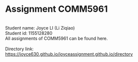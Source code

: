 # Assignment COMM5961

<br>Student name: Joyce LI (Li Ziqiao)
<br>Student id: 1155128280
<br>All assignments of COMM5961 can be found here.
<br><br>Directory link: <a href="https://joyce630.github.io/joyceassignment.github.io/directory">https://joyce630.github.io/joyceassignment.github.io/directory</a>



